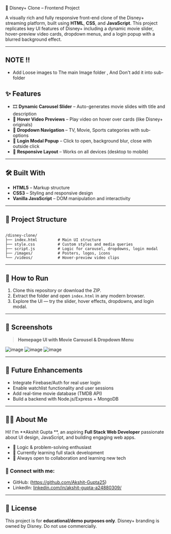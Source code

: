 
🎥 Disney+ Clone – Frontend Project

A visually rich and fully responsive front-end clone of the Disney+ streaming platform, built using **HTML**, **CSS**, and **JavaScript**. This project replicates key UI features of Disney+ including a dynamic movie slider, hover-preview video cards, dropdown menus, and a login popup with a blurred background effect.

---

## NOTE !! 
- Add Loose images to The main Image folder , And Don't add it into sub-folder 


## ✨ Features

- 🎞 **Dynamic Carousel Slider** – Auto-generates movie slides with title and description
- 🎥 **Hover Video Previews** – Play video on hover over cards (like Disney+ originals)
- 🔽 **Dropdown Navigation** – TV, Movie, Sports categories with sub-options
- 🔐 **Login Modal Popup** – Click to open, background blur, close with outside click
- 📱 **Responsive Layout** – Works on all devices (desktop to mobile)

---

## 🛠️ Built With

- **HTML5** – Markup structure
- **CSS3** – Styling and responsive design
- **Vanilla JavaScript** – DOM manipulation and interactivity

---

## 📁 Project Structure

```

/disney-clone/
├── index.html         # Main UI structure
├── style.css          # Custom styles and media queries
├── script.js          # Logic for carousel, dropdowns, login modal
├── /images/           # Posters, logos, icons
└── /videos/           # Hover-preview video clips

```

---

## 🔧 How to Run

1. Clone this repository or download the ZIP.
2. Extract the folder and open `index.html` in any modern browser.
3. Explore the UI — try the slider, hover effects, dropdowns, and login modal.

---



## 📸 Screenshots

> **Homepage UI with Movie Carousel & Dropdown Menu**

![image](https://github.com/user-attachments/assets/c3d8c93d-ddc3-48de-abf0-0b053ee61716)
![image](https://github.com/user-attachments/assets/f25e893b-82d8-4c0a-8968-300b27db86fc)
![image](https://github.com/user-attachments/assets/eaa3cbd5-a5bb-4107-aa98-36253441bbdb)




---

## 🚀 Future Enhancements

- Integrate Firebase/Auth for real user login
- Enable watchlist functionality and user sessions
- Add real-time movie database (TMDB API)
- Build a backend with Node.js/Express + MongoDB

---

## 🙋‍♂️ About Me

Hi! I'm **Akshit Gupta **, an aspiring **Full Stack Web Developer** passionate about UI design, JavaScript, and building engaging web apps.

- 🧠 Logic & problem-solving enthusiast
- 💼 Currently learning full stack development
- 🤝 Always open to collaboration and learning new tech

### 🔗 Connect with me:
- GitHub: (https://github.com/Akshit-Gupta25)
- LinkedIn: [linkedin.com/in/akshit-gupta-a24880309/](https://www.linkedin.com/in/akshit-gupta-a24880309/)
---

## 📃 License

This project is for **educational/demo purposes only**. Disney+ branding is owned by Disney. Do not use commercially.
